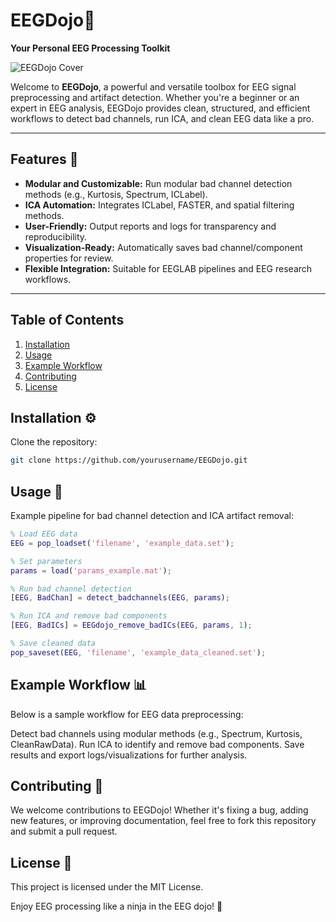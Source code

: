 # EEGDojo🥋  
**Your Personal EEG Processing Toolkit**

![EEGDojo Cover](cover.png)

Welcome to **EEGDojo**, a powerful and versatile toolbox for EEG signal preprocessing and artifact detection. Whether you're a beginner or an expert in EEG analysis, EEGDojo provides clean, structured, and efficient workflows to detect bad channels, run ICA, and clean EEG data like a pro.

---

## Features 🧠
- **Modular and Customizable:** Run modular bad channel detection methods (e.g., Kurtosis, Spectrum, ICLabel).
- **ICA Automation:** Integrates ICLabel, FASTER, and spatial filtering methods.
- **User-Friendly:** Output reports and logs for transparency and reproducibility.
- **Visualization-Ready:** Automatically saves bad channel/component properties for review.
- **Flexible Integration:** Suitable for EEGLAB pipelines and EEG research workflows.

---

## Table of Contents  
1. [Installation](#installation)  
2. [Usage](#usage)  
3. [Example Workflow](#example-workflow)  
4. [Contributing](#contributing)  
5. [License](#license)

## Installation ⚙️  
Clone the repository:  
```bash
git clone https://github.com/yourusername/EEGDojo.git
```

## Usage 🚀  
Example pipeline for bad channel detection and ICA artifact removal:  

```matlab
% Load EEG data
EEG = pop_loadset('filename', 'example_data.set');

% Set parameters
params = load('params_example.mat');

% Run bad channel detection
[EEG, BadChan] = detect_badchannels(EEG, params);

% Run ICA and remove bad components
[EEG, BadICs] = EEGdojo_remove_badICs(EEG, params, 1);

% Save cleaned data
pop_saveset(EEG, 'filename', 'example_data_cleaned.set');
```

## Example Workflow 📊
Below is a sample workflow for EEG data preprocessing:

Detect bad channels using modular methods (e.g., Spectrum, Kurtosis, CleanRawData).
Run ICA to identify and remove bad components.
Save results and export logs/visualizations for further analysis.

## Contributing 🤝
We welcome contributions to EEGDojo! Whether it's fixing a bug, adding new features, or improving documentation, feel free to fork this repository and submit a pull request.


## License 📄
This project is licensed under the MIT License.

Enjoy EEG processing like a ninja in the EEG dojo! 🥋


